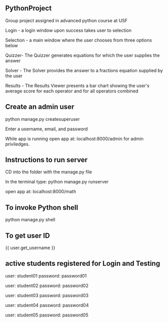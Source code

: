 ## PythonProject
Group project assigned in advanced python course at USF

Login - a login window upon success takes user to selection

Selection - a main window where the user chooses from three options below

Quizzer- The Quizzer generates equations for which the user supplies the answer

Solver - The Solver provides the answer to a fractions equation supplied by the user

Results - The Results Viewer presents a bar chart showing the user's average score for each operator and for all operators combined

## Create an admin user
python manage.py createsuperuser

Enter a username, email, and password

While app is running open app at: localhost:8000/admin for admin priviledges.

## Instructions to run server

CD into the folder with the manage.py file 

In the terminal type: python manage.py runserver

open app at: localhost:8000/math

## To invoke Python shell
python manage.py shell

## To get user ID
{{ user.get_username }}

## active students registered for Login and Testing
user: student01     password: password01

user: student02     password: password02

user: student03     password: password03

user: student04     password: password04

user: student05     password: password05
